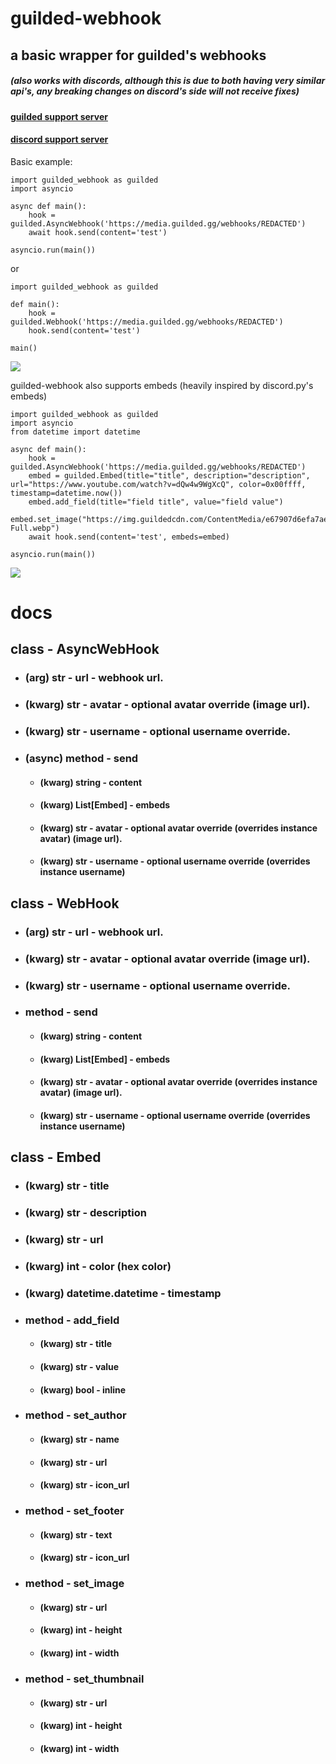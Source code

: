 # guilded-webhook
## a basic wrapper for guilded's webhooks 
##### (also works with discords, although this is due to both having very similar api's, any breaking changes on discord's side will not receive fixes)

#### [guilded support server](https://www.guilded.gg/i/Kkj6Jm4k?cid=e01438dd-c103-46f7-b702-129be5eee101&intent=chat)
#### [discord support server](https://discord.gg/fDQPCBybVJ)

Basic example:

```
import guilded_webhook as guilded
import asyncio

async def main():
    hook = guilded.AsyncWebhook('https://media.guilded.gg/webhooks/REDACTED')
    await hook.send(content='test')

asyncio.run(main())
```

or

```
import guilded_webhook as guilded

def main():
    hook = guilded.Webhook('https://media.guilded.gg/webhooks/REDACTED')
    hook.send(content='test')

main()
```
![](https://img.guildedcdn.com/ContentMedia/a49557916d785fa9b3a53207c0547e2f-Full.webp?w=210&h=64)

guilded-webhook also supports embeds (heavily inspired by discord.py's embeds)
```
import guilded_webhook as guilded
import asyncio
from datetime import datetime

async def main():
    hook = guilded.AsyncWebhook('https://media.guilded.gg/webhooks/REDACTED')
    embed = guilded.Embed(title="title", description="description", url="https://www.youtube.com/watch?v=dQw4w9WgXcQ", color=0x00ffff, timestamp=datetime.now())
    embed.add_field(title="field title", value="field value")
    embed.set_image("https://img.guildedcdn.com/ContentMedia/e67907d6efa7aebb0440097cb9a03672-Full.webp")
    await hook.send(content='test', embeds=embed)

asyncio.run(main())
```
![](https://img.guildedcdn.com/ContentMedia/3514750c4e584bbf070c093b1facce91-Full.webp?w=501&h=621)

# docs
## class - AsyncWebHook
* ### (arg) str - url - webhook url.
* ### (kwarg) str - avatar - optional avatar override (image url).
* ### (kwarg) str - username - optional username override.
* ### (async) method - send 
  * ####  (kwarg) string - content
  * #### (kwarg) List[Embed] - embeds
  * #### (kwarg) str - avatar - optional avatar override (overrides instance avatar) (image url).
  * #### (kwarg) str - username - optional username override (overrides instance username)

## class - WebHook
* ### (arg) str - url - webhook url.
* ### (kwarg) str - avatar - optional avatar override (image url).
* ### (kwarg) str - username - optional username override.
* ### method - send 
  * ####  (kwarg) string - content
  * #### (kwarg) List[Embed] - embeds
  * #### (kwarg) str - avatar - optional avatar override (overrides instance avatar) (image url).
  * #### (kwarg) str - username - optional username override (overrides instance username)

## class - Embed
* ### (kwarg) str - title
* ### (kwarg) str - description
* ### (kwarg) str - url
* ### (kwarg) int - color (hex color)
* ### (kwarg) datetime.datetime - timestamp
* ### method - add_field
  * #### (kwarg) str - title
  * #### (kwarg) str - value
  * #### (kwarg) bool - inline
* ### method - set_author
  * #### (kwarg) str - name
  * #### (kwarg) str - url
  * #### (kwarg) str - icon_url
* ### method - set_footer
  * #### (kwarg) str - text
  * #### (kwarg) str - icon_url
* ### method - set_image
  * #### (kwarg) str - url
  * #### (kwarg) int - height
  * #### (kwarg) int - width
* ### method - set_thumbnail
  * #### (kwarg) str - url
  * #### (kwarg) int - height
  * #### (kwarg) int - width